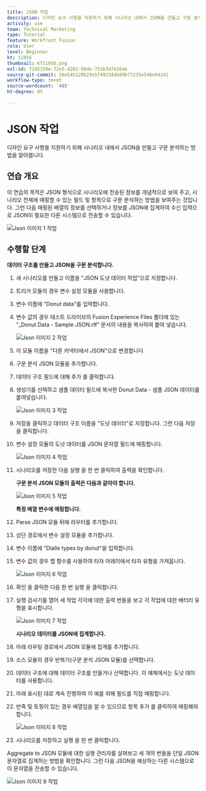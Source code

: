 ```yaml
---
title: JSON 작업
description: 디자인 요구 사항을 지원하기 위해 시나리오 내에서 JSON을 만들고 구문 분석하는 방법을 알아봅니다.
activity: use
team: Technical Marketing
type: Tutorial
feature: Workfront Fusion
role: User
level: Beginner
kt: 11056
thumbnail: KT11056.png
exl-id: 72d5159e-72e5-4202-90de-753b3d7626de
source-git-commit: 58a545120b29a5f492344b89b77235e548e94241
workflow-type: tm+mt
source-wordcount: '485'
ht-degree: 0%

---
```


# JSON 작업

디자인 요구 사항을 지원하기 위해 시나리오 내에서 JSON을 만들고 구문 분석하는 방법을 알아봅니다.

## 연습 개요

이 연습의 목적은 JSON 형식으로 시나리오에 전송된 정보를 개념적으로 보여 주고, 시나리오 전체에 매핑할 수 있는 필드 및 항목으로 구문 분석하는 방법을 보여주는 것입니다. 그런 다음 매핑된 배열의 정보를 선택하거나 정보를 JSON에 집계하여 수신 입력으로 JSON이 필요한 다른 시스템으로 전송할 수 있습니다.

![Json 이미지 1 작업](../12-exercises/assets/working-with-json-walkthrough-1.png)

## 수행할 단계

**데이터 구조를 만들고 JSON을 구문 분석합니다.**

1. 새 시나리오를 만들고 이름을 &quot;JSON 도넛 데이터 작업&quot;으로 지정합니다.
1. 트리거 모듈의 경우 변수 설정 모듈을 사용합니다.
1. 변수 이름에 &quot;Donut data&quot;를 입력합니다.
1. 변수 값의 경우 테스트 드라이브의 Fusion Experience Files 폴더에 있는 &quot;_Donut Data - Sample JSON.rtf&quot; 문서의 내용을 복사하여 붙여 넣습니다.

   ![Json 이미지 2 작업](../12-exercises/assets/working-with-json-walkthrough-2.png)

1. 이 모듈 이름을 &quot;다른 커넥터에서 JSON&quot;으로 변경합니다.
1. 구문 분석 JSON 모듈을 추가합니다.
1. 데이터 구조 필드에 대해 추가 를 클릭합니다.
1. 생성기를 선택하고 샘플 데이터 필드에 복사한 Donut Data - 샘플 JSON 데이터를 붙여넣습니다.

   ![Json 이미지 3 작업](../12-exercises/assets/working-with-json-walkthrough-3.png)

1. 저장을 클릭하고 데이터 구조 이름을 &quot;도넛 데이터&quot;로 지정합니다. 그런 다음 저장을 클릭합니다.
1. 변수 설정 모듈의 도넛 데이터를 JSON 문자열 필드에 매핑합니다.

   ![Json 이미지 4 작업](../12-exercises/assets/working-with-json-walkthrough-4.png)

1. 시나리오를 저장한 다음 실행 을 한 번 클릭하여 출력을 확인합니다.

   **구문 분석 JSON 모듈의 출력은 다음과 같아야 합니다.**

   ![Json 이미지 5 작업](../12-exercises/assets/working-with-json-walkthrough-5.png)

   **특정 배열 변수에 매핑합니다.**

1. Parse JSON 모듈 뒤에 라우터를 추가합니다.
1. 상단 경로에서 변수 설정 모듈을 추가합니다.
1. 변수 이름에 &quot;Dialle types by donut&quot;을 입력합니다.
1. 변수 값의 경우 맵 함수를 사용하여 타자 어레이에서 타자 유형을 가져옵니다.

   ![Json 이미지 6 작업](../12-exercises/assets/working-with-json-walkthrough-6.png)

1. 확인 을 클릭한 다음 한 번 실행 을 클릭합니다.
1. 실행 검사기를 열어 세 작업 각각에 대한 출력 번들을 보고 각 작업에 대한 배터리 유형을 표시합니다.

   ![Json 이미지 7 작업](../12-exercises/assets/working-with-json-walkthrough-7.png)

   **시나리오 데이터를 JSON에 집계합니다.**

1. 아래 라우팅 경로에서 JSON 모듈에 집계를 추가합니다.
1. 소스 모듈의 경우 반복기(구문 분석 JSON 모듈)를 선택합니다.
1. 데이터 구조에 대해 데이터 구조를 만들거나 선택합니다. 이 예제에서는 도넛 데이터를 사용합니다.
1. 아래 표시된 대로 계속 진행하여 이 예를 위해 필드를 직접 매핑합니다.
1. 반죽 및 토핑이 있는 경우 배열임을 알 수 있으므로 항목 추가 를 클릭하여 매핑해야 합니다.

   ![Json 이미지 8 작업](../12-exercises/assets/working-with-json-walkthrough-8.png)

1. 시나리오를 저장하고 실행 을 한 번 클릭합니다.

Aggregate to JSON 모듈에 대한 실행 관리자를 살펴보고 세 개의 번들을 단일 JSON 문자열로 집계하는 방법을 확인합니다. 그런 다음 JSON을 예상하는 다른 시스템으로 이 문자열을 전송할 수 있습니다.

![Json 이미지 9 작업](../12-exercises/assets/working-with-json-walkthrough-9.png)
